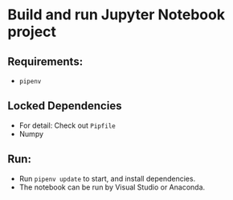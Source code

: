 # Build and run Jupyter Notebook project

## Requirements:
+ `pipenv`

## Locked Dependencies 
+ For detail: Check out `Pipfile`
+ Numpy

## Run:
+ Run `pipenv update` to start, and install dependencies.
+ The notebook can be run by Visual Studio or Anaconda.

